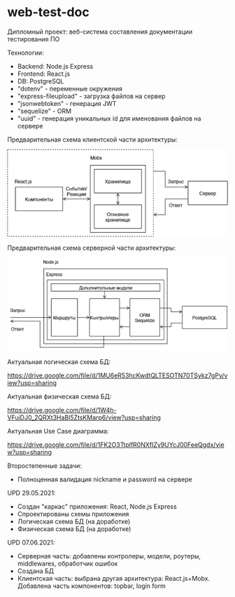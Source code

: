 # web-test-doc

Дипломный проект: веб-система составления документации тестирования ПО

Технологии:
- Backend: Node.js Express
- Frontend: React.js
- DB: PostgreSQL
- "dotenv" - переменные окружения
- "express-fileupload" - загрузка файлов на сервер
- "jsonwebtoken" - генерация JWT 
- "sequelize" - ORM 
- "uuid" - генерация уникальных id для именования файлов на сервере

Предварительная схема клиентской части архитектуры:

![architecture_schema](/figure/ClientSideDiagramm.png "Схема архитектуры")

Предварительная схема серверной части архитектуры:

![serverside_schema](/figure/ServerSideDiagramm.png "Схема серверной архитектуры")

Актуальная логическая схема БД:

https://drive.google.com/file/d/1MU6eR53hcKwdtQLTESOTN70TSykz7gPy/view?usp=sharing

Актуальная физическая схема БД:

https://drive.google.com/file/d/1W4h-VFuiDJ0_2QRXt3HaBl5ZtsKMarp6/view?usp=sharing

Актуальная Use Case диаграмма:

https://drive.google.com/file/d/1FK2O3TtplfR0NXfIZy9UYcJ00FeeQgdx/view?usp=sharing

Второстепенные задачи:
- Полноценная валидация nickname и password на сервере

UPD 29.05.2021:
- Создан "каркас" приложения: React, Node.js Express
- Спроектированы схемы приложения
- Логическая схема БД (на доработке)
- Физическая схема БД (на доработке)

UPD 07.06.2021: 
- Серверная часть: добавлены контролеры, модели, роутеры, middlewares, обработчик ошибок
- Создана БД
- Клиентская часть: выбрана другая архитектура: React.js+Mobx. Добавлена часть компонентов: topbar, login form

